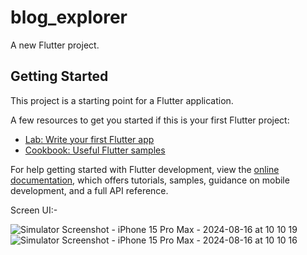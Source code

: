 # blog_explorer

A new Flutter project.

## Getting Started

This project is a starting point for a Flutter application.

A few resources to get you started if this is your first Flutter project:

- [Lab: Write your first Flutter app](https://docs.flutter.dev/get-started/codelab)
- [Cookbook: Useful Flutter samples](https://docs.flutter.dev/cookbook)

For help getting started with Flutter development, view the
[online documentation](https://docs.flutter.dev/), which offers tutorials,
samples, guidance on mobile development, and a full API reference.

Screen UI:- 

![Simulator Screenshot - iPhone 15 Pro Max - 2024-08-16 at 10 10 19](https://github.com/user-attachments/assets/f0239dea-755d-4a6f-a920-aaa51ec37fd3)
![Simulator Screenshot - iPhone 15 Pro Max - 2024-08-16 at 10 10 16](https://github.com/user-attachments/assets/7cac2746-a2ee-4ce1-a835-0be46e93c49d)

